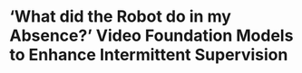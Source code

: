 # ‘What did the Robot do in my Absence?’ Video Foundation Models to Enhance Intermittent Supervision
